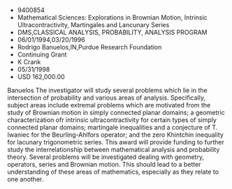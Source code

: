 
* 9400854
* Mathematical Sciences: Explorations in Brownian Motion, Intrinsic Ultracontractivity, Martingales and Lancunary Series
* DMS,CLASSICAL ANALYSIS, PROBABILITY, ANALYSIS PROGRAM
* 06/01/1994,03/20/1996
* Rodrigo Banuelos,IN,Purdue Research Foundation
* Continuing Grant
* K Crank
* 05/31/1998
* USD 162,000.00

Banuelos The investigator will study several problems which lie in the
intersection of probability and various areas of analysis. Specifically, subject
areas include extremal problems which are motivated from the study of Brownian
motion in simply connected planar domains; a geometric characterization ofr
intrinsic ultracontractivity for certain types of simply connected planar
domains; martingale inequalities and a conjecture of T. Iwaniec for the
Beurling-Ahlfors operator; and the zero Khintchin inequality for lacunary
trigonometric series. This award will provide funding to further study the
interrelationship between mathematical analysis and probability theory. Several
problems will be investigated dealing with geometry, operators, series and
Brownian motion. This should lead to a better understanding of these areas of
mathematics, especially as they relate to one another.

